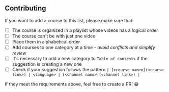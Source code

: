 ## Contributing

If you want to add a course to this list, please make sure that:

- [ ] The course is organized in a playlist whose videos has a logical order
- [ ] The course can't be with just one video
- [ ] Place them in alphabetical order
- [ ] Add courses to one category at a time - _avoid conflicts and simplify review_
- [ ] It's necessary to add a new category to `Table of contents` if the suggestion is creating a new one
- [ ] Check if your suggestion follows the pattern `| [<course name>](<course link>) | <language> | [<channel name>](<channel link>) |`

If they meet the requirements above, feel free to create a PR! 😁